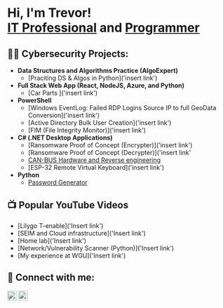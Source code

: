 <h1>Hi, I'm Trevor! <br/><a href="https://www.linkedin.com/in/trevormartes">IT Professional</a> and <a href="https://github.com/trevboy">Programmer</a> </h1>

<h2>👨‍💻 Cybersecurity Projects:</h2>

- <b>Data Structures and Algorithms Practice (AlgoExpert)</b>
  - [Praciting DS & Algos in Python]('insert link')
- <b>Full Stack Web App (React, NodeJS, Azure, and Python)</b>
  - [Car Parts ]('insert link')
- <b>PowerShell</b>
  - [Windows EventLog: Failed RDP Logins Source IP to full GeoData Conversion]('insert link')
  - [Active Directory Bulk User Creation]('insert link')
  - [FIM (File Integrity Monitor)]('insert link')
- <b>C# (.NET Desktop Applications)</b>
  - [Ransomware Proof of Concept (Encrypter)]('insert link')
  - [Ransomware Proof of Concept (Decrypter)]('insert link'
  - [CAN-BUS Hardware and Reverse engineering](https://github.com/trevboy/CANaBUS.git)
  - [ESP-32 Remote Virtual Keyboard]('insert link')
- <b>Python</b>
  - [Password Generator](https://github.com/trevboy/PasswordTools/blob/main/PasswordGenerator.py)

<h2>📺 Popular YouTube Videos</h2>

- [Lilygo T-enable]('Insert link')
- [SEIM and Cloud infrastructure]('Insert link')
- [Home lab]('Insert link')
- [Network/Vulnerability Scanner (Python)]('Insert link')
- [My experience at WGU]('Insert link')

<h2> 🤳 Connect with me:</h2>

[<img align="left" alt="     | YouTube" width="22px" src="https://cdn.jsdelivr.net/npm/simple-icons@v3/icons/youtube.svg" />][youtube]
[<img align="left" alt="Trevor Martes | LinkedIn" width="22px" src="https://cdn.jsdelivr.net/npm/simple-icons@v3/icons/linkedin.svg" />][linkedin]


[youtube]: https://www.youtube.com/c/
[linkedin]: https://linkedin.com/in/trevormartes

<!--
**joshmadakor1/joshmadakor1** is a ✨ _special_ ✨ repository because its `README.md` (this file) appears on your GitHub profile.

Here are some ideas to get you started:

- 🔭 I’m currently working on ...
- 🌱 I’m currently learning ...
- 👯 I’m looking to collaborate on ...
- 🤔 I’m looking for help with ...
- 💬 Ask me about ...
- 📫 How to reach me: ...
- 😄 Pronouns: ...
- ⚡ Fun fact: ...
-->
